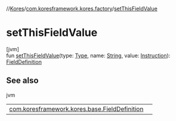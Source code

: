 //[Kores](../../index.md)/[com.koresframework.kores.factory](index.md)/[setThisFieldValue](set-this-field-value.md)

# setThisFieldValue

[jvm]\
fun [setThisFieldValue](set-this-field-value.md)(type: [Type](https://docs.oracle.com/javase/8/docs/api/java/lang/reflect/Type.html), name: [String](https://kotlinlang.org/api/latest/jvm/stdlib/kotlin/-string/index.html), value: [Instruction](../com.koresframework.kores/-instruction/index.md)): [FieldDefinition](../com.koresframework.kores.base/-field-definition/index.md)

## See also

jvm

| | |
|---|---|
| [com.koresframework.kores.base.FieldDefinition](../com.koresframework.kores.base/-field-definition/index.md) |  |
